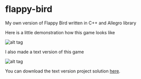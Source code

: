 # flappy-bird
My own version of Flappy Bird written in C++ and Allegro library

Here is a little demonstration how this game looks like

![alt tag](https://raw.githubusercontent.com/lukascode/flappy-bird/master/flappy.gif)

I also made a text version of this game

![alt tag](https://raw.githubusercontent.com/lukascode/flappy-bird/master/flappy-text.gif)

You can download the text version project solution
[here](https://drive.google.com/drive/folders/0B6xHDUts8ShMUlY4NFRSOV9QTUk?resourcekey=0-C14qV7wlAvDO2voXIFQByg&usp=sharing).


